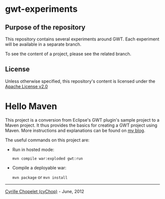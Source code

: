 # gwt-experiments

## Purpose of the repository

This repository contains several experiments around GWT. Each experiment will be available in a separate branch.

To see the content of a project, please see the related branch.

## License

Unless otherwise specified, this repository's content is licensed under the [Apache License v2.0](https://www.apache.org/licenses/LICENSE-2.0.html)

# Hello Maven

This project is a conversion from Eclipse's GWT plugin's sample project to a Maven project. It thus provides the basics for creating a GWT project using Maven. More instructions and explanations can be found on [my blog](http://blog.keyboardplaying.org/2012/06/12/gwt-project-maven-hosted-mode/).

The useful commands on this project are:

* Run in hosted mode:

    `mvn compile war:exploded gwt:run`

* Compile a deployable war:

    `mvn package` or `mvn install`


----------
[Cyrille Chopelet (cyChop)](http://www.keyboardplaying.org/) - June, 2012